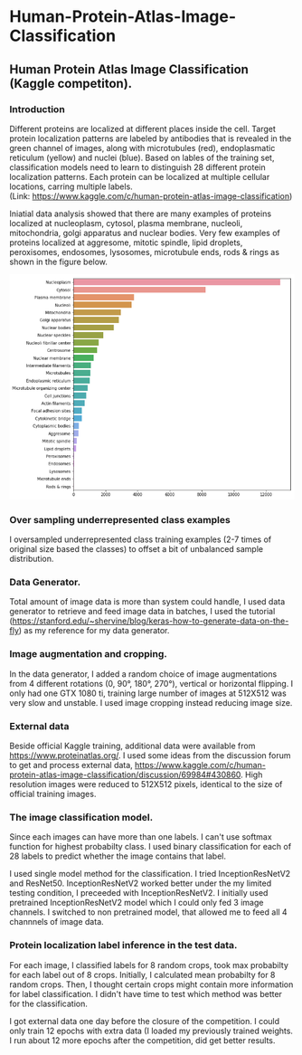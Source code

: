 # Human-Protein-Atlas-Image-Classification
## Human Protein Atlas Image Classification (Kaggle competiton).

### Introduction

  Different proteins are localized at different places inside the cell. Target protein localization patterns are labeled by antibodies that is revealed in the green channel of images, along with microtubules (red), endoplasmatic reticulum (yellow) and nuclei (blue).  Based on lables of the training set, classification models need to learn to distinguish 28 different protein localization patterns.  Each protein can be localized at multiple cellular locations, carring multiple labels.  
 (Link:  https://www.kaggle.com/c/human-protein-atlas-image-classification)
 
  Iniatial data analysis showed that there are many examples of proteins localized at nucleoplasm, cytosol, plasma membrane, nucleoli, mitochondria, golgi apparatus and nuclear bodies.  Very few examples of proteins localized at aggresome,         mitotic spindle, lipid droplets, peroxisomes, endosomes, lysosomes, microtubule ends, rods & rings as shown in the figure below. 
  
![alt text](https://github.com/Jun-depo/Human-Protein-Atlas-Image-Classification/blob/master/count1.png)

### Over sampling underrepresented class examples
I oversampled underrepresented class training examples (2-7 times of original size based the classes) to offset a bit of unbalanced sample distribution. 

### Data Generator.

Total amount of image data is more than system could handle, I used data generator to retrieve and feed image data in batches, I used the tutorial (https://stanford.edu/~shervine/blog/keras-how-to-generate-data-on-the-fly) as my reference for my data generator.   

### Image augmentation and cropping.

In the data generator, I added a random choice of image augmentations from 4 different rotations (0, 90°, 180°, 270°), vertical or horizontal flipping. I only had one GTX 1080 ti, training large number of images at 512X512 was very slow and unstable. I used image cropping instead reducing image size. 

### External data

Beside official Kaggle training, additional data were available from https://www.proteinatlas.org/. I used some ideas from the discussion forum to get and process external data,  https://www.kaggle.com/c/human-protein-atlas-image-classification/discussion/69984#430860.  High resolution images were reduced to 512X512 pixels, identical to the size of official training images. 

### The image classification model. 

Since each images can have more than one labels.  I can't use softmax function for highest probabilty class.  I used binary classification for each of 28 labels to predict whether the image contains that label.

I used single model method for the classification.  I tried InceptionResNetV2 and ResNet50. InceptionResNetV2 worked better under the my limited testing condition, I preceeded with InceptionResNetV2. I initially used pretrained InceptionResNetV2 model which I could only fed 3 image channels. I switched to non pretrained model, that allowed me to feed all 4 channnels of image data. 

### Protein localization label inference in the test data.

For each image, I classified labels for 8 random crops, took max probabilty for each label out of 8 crops. Initially, I calculated mean probabilty for 8 random crops.  Then, I thought certain crops might contain more information for label classification. I didn't have time to test which method was better for the classification.  

I got external data one day before the closure of the competition.  I could only train 12 epochs with extra data (I loaded my previously trained weights. I run about 12 more epochs after the competition, did get better results.   

